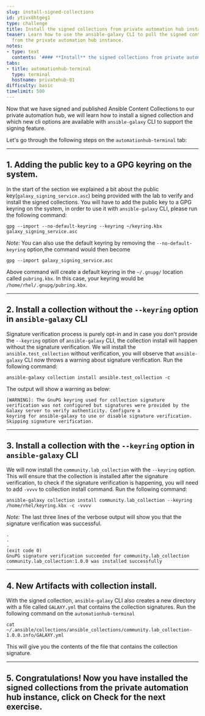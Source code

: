 ```yaml
---
slug: install-signed-collections
id: ytivx8htgeg1
type: challenge
title: Install the signed collections from private automation hub instance.
teaser: Learn how to use the ansible-galaxy CLI to pull the signed content collections
  from the private automation hub instance.
notes:
- type: text
  contents: '#### **Install** the signed collections from private automation hub instance.'
tabs:
- title: automationhub-terminal
  type: terminal
  hostname: privatehub-01
difficulty: basic
timelimit: 500
---
```

Now that we have signed and published Ansible Content Collections to our private automation hub, we will learn how to install a signed collection and which new cli options are available with `ansible-galaxy` CLI to support the signing feature.

Let's go through the following steps on the `automationhub-terminal` tab:
***

## 1. Adding the public key to a GPG keyring on the system.
In the start of the section we explained a bit about the public key(`galaxy_signing_service.asc`) being provided with the lab to verify and install the signed collections. You will have to add the public key to a GPG keyring on the system, in order to use it with `ansible-galaxy` CLI, please run the following command:
```
gpg --import --no-default-keyring --keyring ~/keyring.kbx galaxy_signing_service.asc
```
*Note:* You can also use the default keyring by removing the `--no-default-keyring` option,the command would then become

```
gpg --import galaxy_signing_service.asc
```
Above command will create a default keyring in the `~/.gnupg/` location called `pubring.kbx`. In this case, your keyring would be `/home/rhel/.gnupg/pubring.kbx`.
***
## 2. Install a collection without the `--keyring` option in `ansible-galaxy` CLI
Signature verification process is purely opt-in and in case you don't provide the `--keyring` option of `ansible-galaxy` CLI, the collection install will happen without the signature verification.
We will install the `ansible.test_collection` without verification, you will observe that `ansible-galaxy` CLI now throws a warning about signature verification.
Run the following command:
```
ansible-galaxy collection install ansible.test_collection -c
```

The output will show a warning as below:
```
[WARNING]: The GnuPG keyring used for collection signature verification was not configured but signatures were provided by the Galaxy server to verify authenticity. Configure a
keyring for ansible-galaxy to use or disable signature verification. Skipping signature verification.
```
***
## 3. Install a collection with the `--keyring` option in `ansible-galaxy` CLI
We will now install the `community.lab_collection` with the `--keyring` option. This will ensure that the collection is installed after the signature verification, to check if the signature verification is happening, you will need to add `-vvvv` to collection install command.
Run the following command:
```
ansible-galaxy collection install community.lab_collection --keyring /home/rhel/keyring.kbx -c -vvvv
```
*Note:* The last three lines of the verbose output will show you that the signature verification was successful.
```
.
.
.
(exit code 0)
GnuPG signature verification succeeded for community.lab_collection
community.lab_collection:1.0.0 was installed successfully
```
***
## 4. New Artifacts with collection install.
With the signed collection, `ansible-galaxy` CLI also creates a new directory with a file called `GALAXY.yml` that contains the collection signatures.
Run the following command on the `automationhub-terminal`
```
cat ~/.ansible/collections/ansible_collections/community.lab_collection-1.0.0.info/GALAXY.yml
```
This will give you the contents of the file that contains the collection signature.
***
## 5. Congratulations! Now you have installed the signed collections from the private automation hub instance, click on **Check** for the next exercise.